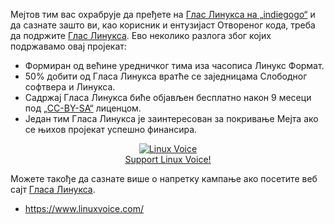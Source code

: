 <!-- 
.. link: https://www.linuxvoice.com/
.. description: The blog and podcast for a very different kind of Linux magazine
.. tags: Linux Voice
.. date: 2013/11/25 13:50:43
.. title: Подржите Глас Линукса!
.. slug: 2013-11-25-support-linux-voice
.. author: Martin Wimpress
-->

Мејтов тим вас охрабрује да пређете на [Глас Линукса на „indiegogo“](https://www.indiegogo.com/projects/linux-voice)
и да сазнате зашто ви, као корисник и ентузијаст Отвореног кода, треба да подржите [Глас Линукса](https://www.linuxvoice.com/).
Ево неколико разлога због којих подржавамо овај пројекат:

  * Формиран од већине уредничког тима иза часописа Линукс Формат.
  * 50% добити од Гласа Линукса вратће се заједницама Слободног софтвера и Линукса.
  * Садржај Гласа Линукса биће објављен бесплатно након 9 месеци под [„CC-BY-SA“](https://creativecommons.org/licenses/by-sa/3.0/) лиценцом.
  * Један тим Гласа Линукса је заинтересован за покривање Мејта ако се њихов пројекат успешно финансира.

<div align="center"><a href="https://www.indiegogo.com/projects/linux-voice"><img src="/assets/img/blog/Linux012.png" alt="Linux Voice" title="Linux Voice" /><br />Support Linux Voice!</a></div>

Можете такође да сазнате више о напретку кампање ако посетите веб сајт [Гласа Линукса](https://www.linuxvoice.com/).

  * <https://www.linuxvoice.com/>
